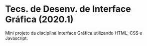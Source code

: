 # Tecs. de Desenv. de Interface Gráfica (2020.1)
Mini projeto da disciplina Interface Gráfica utilizando HTML, CSS e Javascript.
